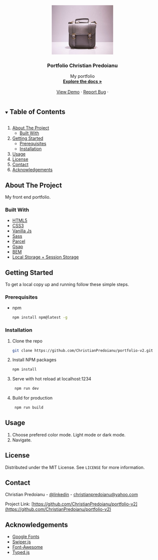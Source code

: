           
<!-- PROJECT LOGO --> 
<br />
<p align="center">
  <a href="https://github.com/ChristianPredoianu/portfolio-v2">
    <img src="src/assets/images/briefcase.jpg" alt="Logo" width="200" height="160">
  </a>

  <h3 align="center">Portfolio Christian Predoianu</h3>
 
  <p align="center">
   My portfolio
    <br />
    <a href="https://github.com/ChristianPredoianu/portfolio-v2"><strong>Explore the docs »</strong></a>
    <br />
    <br />
    <a href="https://christianpredoianu.com/">View Demo</a>
    ·
    <a href="https://github.com/ChristianPredoianu/portfolio-v2/issues">Report Bug</a>
    · 
   
  </p>
</p>

 

<!-- TABLE OF CONTENTS -->
<details open="open">
  <summary><h2 style="display: inline-block">Table of Contents</h2></summary>
  <ol>
    <li>
      <a href="#about-the-project">About The Project</a>
      <ul>
        <li><a href="#built-with">Built With</a></li>
      </ul>
    </li>
    <li>
      <a href="#getting-started">Getting Started</a>
      <ul>
        <li><a href="#prerequisites">Prerequisites</a></li>
        <li><a href="#installation">Installation</a></li>
      </ul>
    </li>
    <li><a href="#usage">Usage</a></li>
    <li><a href="#license">License</a></li>
    <li><a href="#contact">Contact</a></li>
    <li><a href="#acknowledgements">Acknowledgements</a></li>
  </ol>
</details>



<!-- ABOUT THE PROJECT -->
## About The Project

My front end portfolio.

### Built With

* [HTML5](https://developer.mozilla.org/en-US/docs/Glossary/HTML5)
* [CSS3](https://developer.mozilla.org/en-US/docs/Web/CSS)
* [Vanilla Js](https://developer.mozilla.org/en-US/docs/Web/JavaScript)
* [Sass](https://sass-lang.com/)
* [Parcel](https://parceljs.org/)
* [Gsap](https://greensock.com/)
* [BEM](http://getbem.com/)
* [Local Storage + Session Storage](https://developer.mozilla.org/en-US/docs/Web/API/Window/localStorage)



<!-- GETTING STARTED -->
## Getting Started

To get a local copy up and running follow these simple steps.

### Prerequisites

* npm
  ```sh
  npm install npm@latest -g
  ```

### Installation

1. Clone the repo
   ```sh
   git clone https://github.com/ChristianPredoianu/portfolio-v2.git
   ```
2. Install NPM packages
   ```sh
   npm install
   ``` 
3. Serve with hot reload at localhost:1234
   ```sh
    npm run dev
   ``` 
5. Build for production 
   ```sh
    npm run build
   
   ```

   

   
   
   
   
   
<!-- USAGE EXAMPLES -->
## Usage



1. Choose prefered color mode. Light mode or dark mode.
2. Navigate.

 


<!-- LICENSE -->
## License

Distributed under the MIT License. See `LICENSE` for more information.


<!-- CONTACT -->
## Contact

Christian Predoianu - [@linkedin](https://se.linkedin.com/in/christian-predoianu-369218157) - christianpredoianu@yahoo.com

Project Link: [https://github.com/ChristianPredoianu/portfolio-v2](https://github.com/ChristianPredoianu/portfolio-v2)



<!-- ACKNOWLEDGEMENTS --> 
## Acknowledgements
* [Google Fonts](https://fonts.google.com/)
* [Swiper.js](https://swiperjs.com/)
* [Font-Awesome](https://fontawesome.com/)
* [Typed.js](https://github.com/mattboldt/typed.js/)





<!-- MARKDOWN LINKS & IMAGES -->
<!-- https://www.markdownguide.org/basic-syntax/#reference-style-links -->
[contributors-shield]: https://img.shields.io/github/contributors/github_username/repo.svg?style=for-the-badge
[contributors-url]: https://github.com/github_username/repo/graphs/contributors
[forks-shield]: https://img.shields.io/github/forks/github_username/repo.svg?style=for-the-badge
[forks-url]: https://github.com/github_username/repo/network/members
[stars-shield]: https://img.shields.io/github/stars/github_username/repo.svg?style=for-the-badge
[stars-url]: https://github.com/github_username/repo/stargazers
[issues-shield]: https://img.shields.io/github/issues/github_username/repo.svg?style=for-the-badge
[issues-url]: https://github.com/github_username/repo/issues
[license-shield]: https://img.shields.io/github/license/github_username/repo.svg?style=for-the-badge 
[license-url]: https://github.com/github_username/repo/blob/master/LICENSE.txt 
[linkedin-shield]: https://img.shields.io/badge/-LinkedIn-black.svg?style=for-the-badge&logo=linkedin&colorB=555
[linkedin-url]: https://linkedin.com/in/github_username   
 
